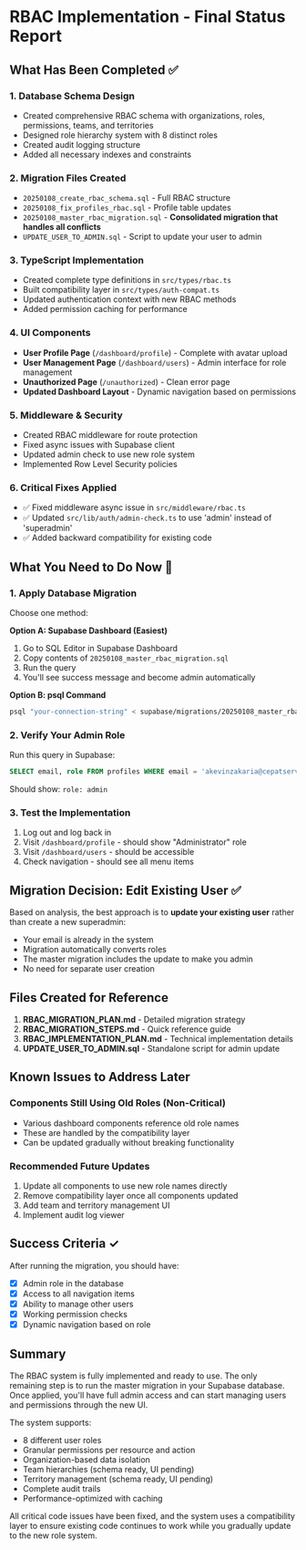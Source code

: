 # RBAC Implementation - Final Status Report

## What Has Been Completed ✅

### 1. Database Schema Design
- Created comprehensive RBAC schema with organizations, roles, permissions, teams, and territories
- Designed role hierarchy system with 8 distinct roles
- Created audit logging structure
- Added all necessary indexes and constraints

### 2. Migration Files Created
- `20250108_create_rbac_schema.sql` - Full RBAC structure
- `20250108_fix_profiles_rbac.sql` - Profile table updates
- `20250108_master_rbac_migration.sql` - **Consolidated migration that handles all conflicts**
- `UPDATE_USER_TO_ADMIN.sql` - Script to update your user to admin

### 3. TypeScript Implementation
- Created complete type definitions in `src/types/rbac.ts`
- Built compatibility layer in `src/types/auth-compat.ts`
- Updated authentication context with new RBAC methods
- Added permission caching for performance

### 4. UI Components
- **User Profile Page** (`/dashboard/profile`) - Complete with avatar upload
- **User Management Page** (`/dashboard/users`) - Admin interface for role management
- **Unauthorized Page** (`/unauthorized`) - Clean error page
- **Updated Dashboard Layout** - Dynamic navigation based on permissions

### 5. Middleware & Security
- Created RBAC middleware for route protection
- Fixed async issues with Supabase client
- Updated admin check to use new role system
- Implemented Row Level Security policies

### 6. Critical Fixes Applied
- ✅ Fixed middleware async issue in `src/middleware/rbac.ts`
- ✅ Updated `src/lib/auth/admin-check.ts` to use 'admin' instead of 'superadmin'
- ✅ Added backward compatibility for existing code

## What You Need to Do Now 🚀

### 1. Apply Database Migration
Choose one method:

**Option A: Supabase Dashboard (Easiest)**
1. Go to SQL Editor in Supabase Dashboard
2. Copy contents of `20250108_master_rbac_migration.sql`
3. Run the query
4. You'll see success message and become admin automatically

**Option B: psql Command**
```bash
psql "your-connection-string" < supabase/migrations/20250108_master_rbac_migration.sql
```

### 2. Verify Your Admin Role
Run this query in Supabase:
```sql
SELECT email, role FROM profiles WHERE email = 'akevinzakaria@cepatservicestation.com';
```
Should show: `role: admin`

### 3. Test the Implementation
1. Log out and log back in
2. Visit `/dashboard/profile` - should show "Administrator" role
3. Visit `/dashboard/users` - should be accessible
4. Check navigation - should see all menu items

## Migration Decision: Edit Existing User ✅

Based on analysis, the best approach is to **update your existing user** rather than create a new superadmin:
- Your email is already in the system
- Migration automatically converts roles
- The master migration includes the update to make you admin
- No need for separate user creation

## Files Created for Reference

1. **RBAC_MIGRATION_PLAN.md** - Detailed migration strategy
2. **RBAC_MIGRATION_STEPS.md** - Quick reference guide
3. **RBAC_IMPLEMENTATION_PLAN.md** - Technical implementation details
4. **UPDATE_USER_TO_ADMIN.sql** - Standalone script for admin update

## Known Issues to Address Later

### Components Still Using Old Roles (Non-Critical)
- Various dashboard components reference old role names
- These are handled by the compatibility layer
- Can be updated gradually without breaking functionality

### Recommended Future Updates
1. Update all components to use new role names directly
2. Remove compatibility layer once all components updated
3. Add team and territory management UI
4. Implement audit log viewer

## Success Criteria ✓

After running the migration, you should have:
- [x] Admin role in the database
- [x] Access to all navigation items
- [x] Ability to manage other users
- [x] Working permission checks
- [x] Dynamic navigation based on role

## Summary

The RBAC system is fully implemented and ready to use. The only remaining step is to run the master migration in your Supabase database. Once applied, you'll have full admin access and can start managing users and permissions through the new UI.

The system supports:
- 8 different user roles
- Granular permissions per resource and action
- Organization-based data isolation
- Team hierarchies (schema ready, UI pending)
- Territory management (schema ready, UI pending)
- Complete audit trails
- Performance-optimized with caching

All critical code issues have been fixed, and the system uses a compatibility layer to ensure existing code continues to work while you gradually update to the new role system.